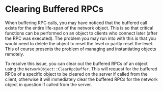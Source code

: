 # Clearing Buffered RPCs

When buffering RPC calls, you may have noticed that the buffered call exists for the entire life-span of the network object. This is so that critical functions can be performed on an object to clients who connect later \(after the RPC was executed\). The problem you may run into with this is that you would need to delete the object to reset the level or partly reset the level. This of course presents the problem of managing and instantiating objects remotely.

To resolve this issue, you can clear out the buffered RPCs of an object using the `NetworkObject::ClearRpcBuffer`. This will request for the buffered RPCs of a specific object to be cleared on the server if called from the client, otherwise it will immediately clear the buffered RPCs for the network object in question if called from the server.

